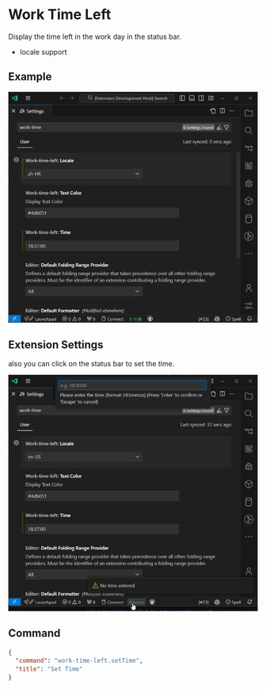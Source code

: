 # Work Time Left

Display the time left in the work day in the status bar.

- locale support

## Example

![example](./images/example.png)

## Extension Settings

also you can click on the status bar to set the time.

![example-status-bar](./images/example-status-bar.png)

## Command

```json
{
  "command": "work-time-left.setTime",
  "title": "Set Time"
}
```
